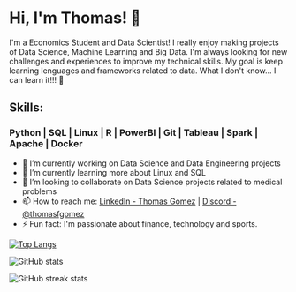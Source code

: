 # Hi, I'm Thomas! 👋

I'm a Economics Student and Data Scientist!
I really enjoy making projects of Data Science, Machine Learning and Big Data. I'm always looking for new challenges and experiences to improve my technical skills. My goal is keep learning lenguages and frameworks related to data. 
What I don't know... I can learn it!!! 🚀

## Skills: 
### Python | SQL | Linux | R | PowerBI | Git | Tableau | Spark | Apache | Docker 

- 🔭 I’m currently working on Data Science and Data Engineering projects 
- 🌱 I’m currently learning more about Linux and SQL 
- 👯 I’m looking to collaborate on Data Science projects related to medical problems  
- 📫 How to reach me: [LinkedIn - Thomas Gomez](https://www.linkedin.com/in/thomasfgomez/) | [Discord - @thomasfgomez](https://discord.com/channels/@me)
- ⚡ Fun fact: I'm passionate about finance, technology and sports. 

[![Top Langs](https://github-readme-stats.vercel.app/api/top-langs/?username=thomasfgomez)](https://github.com/anuraghazra/github-readme-stats)

![GitHub stats](https://github-readme-stats.vercel.app/api?username=thomasfgomez&show_icons=true)  

![GitHub streak stats](https://github-readme-streak-stats.herokuapp.com/?user=thomasfgomez)  

